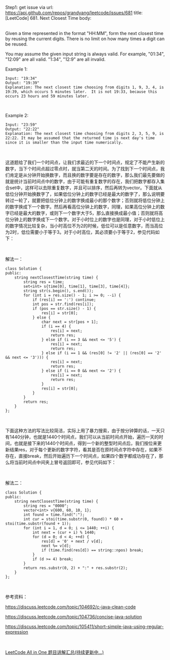 Step1: get issue via url: https://api.github.com/repos/grandyang/leetcode/issues/681 
 title:[LeetCode] 681. Next Closest Time 
 body:  
  

Given a time represented in the format "HH:MM", form the next closest time by reusing the current digits. There is no limit on how many times a digit can be reused.

You may assume the given input string is always valid. For example, "01:34", "12:09" are all valid. "1:34", "12:9" are all invalid.

Example 1:
    
    
    Input: "19:34"
    Output: "19:39"
    Explanation: The next closest time choosing from digits 1, 9, 3, 4, is 19:39, which occurs 5 minutes later.  It is not 19:33, because this occurs 23 hours and 59 minutes later.
    

 

Example 2:
    
    
    Input: "23:59"
    Output: "22:22"
    Explanation: The next closest time choosing from digits 2, 3, 5, 9, is 22:22. It may be assumed that the returned time is next day's time since it is smaller than the input time numerically.
    

 

这道题给了我们一个时间点，让我们求最近的下一个时间点，规定了不能产生新的数字，当下个时间点超过零点时，就当第二天的时间。为了找到下一个时间点，我们肯定是从分钟开始换数字，而且换的数字要是存在的数字，那么我们最先要做的就是统计当前时间点中的数字，由于可能有重复数字的存在，我们把数字都存入集合set中，这样可以去除重复数字，并且可以排序，然后再转为vector。下面就从低位分钟开始换数字了，如果低位分钟上的数字已经是最大的数字了，那么说明要转过一轮了，就要把低位分钟上的数字换成最小的那个数字；否则就将低位分钟上的数字换成下一个数字。然后再看高位分钟上的数字，同理，如果高位分钟上的数字已经是最大的数字，或则下一个数字大于5，那么直接换成最小值；否则就将高位分钟上的数字换成下一个数字。对于小时位上的数字也是同理，对于小时低位上的数字情况比较复杂，当小时高位不为2的时候，低位可以是任意数字，而当高位为2时，低位需要小于等于3。对于小时高位，其必须要小于等于2，参见代码如下：

 

解法一：
    
    
    class Solution {
    public:
        string nextClosestTime(string time) {
            string res = time;
            set<int> s{time[0], time[1], time[3], time[4]};
            string str(s.begin(), s.end());
            for (int i = res.size() - 1; i >= 0; --i) {
                if (res[i] == ':') continue;
                int pos = str.find(res[i]);
                if (pos == str.size() - 1) {
                    res[i] = str[0];
                } else {
                    char next = str[pos + 1];
                    if (i == 4) {
                        res[i] = next;
                        return res;
                    } else if (i == 3 && next <= '5') {
                        res[i] = next;
                        return res; 
                    } else if (i == 1 && (res[0] != '2' || (res[0] == '2' && next <= '3'))) {
                        res[i] = next;
                        return res;
                    } else if (i == 0 && next <= '2') {
                        res[i] = next;
                        return res;
                    }
                    res[i] = str[0];
                }
            }
            return res;
        }
    };

 

下面这种方法的写法比较简洁，实际上用了暴力搜索，由于按分钟算的话，一天只有1440分钟，也就是1440个时间点，我们可以从当前时间点开始，遍历一天的时间，也就是接下来的1440个时间点，得到一个新的整型时间点后，我们按位来更新结果res，对于每个更新的数字字符，看其是否在原时间点字符中存在，如果不存在，直接break，然后开始遍历下一个时间点，如果四个数字都成功存在了，那么将当前时间点中间夹上冒号返回即可，参见代码如下：

 

解法二：
    
    
    class Solution {
    public:
        string nextClosestTime(string time) {
            string res = "0000";
            vector<int> v{600, 60, 10, 1};
            int found = time.find(":");
            int cur = stoi(time.substr(0, found)) * 60 + stoi(time.substr(found + 1));
            for (int i = 1, d = 0; i <= 1440; ++i) {
                int next = (cur + i) % 1440;
                for (d = 0; d < 4; ++d) {
                    res[d] = '0' + next / v[d]; 
                    next %= v[d];
                    if (time.find(res[d]) == string::npos) break;
                }
                if (d >= 4) break;
            }
            return res.substr(0, 2) + ":" + res.substr(2);
        }
    };

 

参考资料：

<https://discuss.leetcode.com/topic/104692/c-java-clean-code>

<https://discuss.leetcode.com/topic/104736/concise-java-solution>

<https://discuss.leetcode.com/topic/105411/short-simple-java-using-regular-expression>

 

[LeetCode All in One 题目讲解汇总(持续更新中...)](http://www.cnblogs.com/grandyang/p/4606334.html) 
